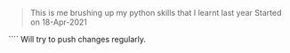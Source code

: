 > This is me brushing up my python skills that I learnt last year
> Started on 18-Apr-2021

\`\`\`\` Will try to push changes regularly.
